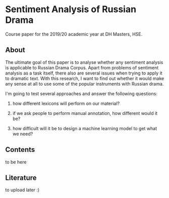 # Sentiment Analysis of Russian Drama
Course paper for the 2019/20 academic year at DH Masters, HSE.

## About
The ultimate goal of this paper is to analyse whether any sentiment analysis is applicable to Russian Drama Corpus. Apart from problems of sentiment analysis as a task itself, there also are several issues when trying to apply it to dramatic text. With this research, I want to find out whether it would make any sense at all to use some of the popular instruments with Russian drama.

I'm going to test several approaches and answer the following questions:

1) how different lexicons will perform on our material?

2) if we ask people to perform manual annotation, how different would it be?

3) how difficult will it be to design a machine learning model to get what we need?

## Contents

to be here

## Literature

to upload later :)
